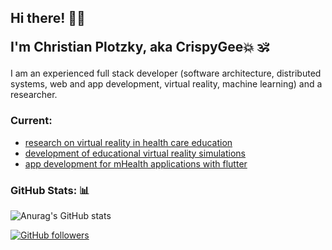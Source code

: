 <h2> Hi there! 👋🏼
  
I'm Christian Plotzky, aka CrispyGee💥 🕉️ </h2>

I am an experienced full stack developer (software architecture, distributed systems, web and app development, virtual reality, machine learning) and a researcher.

### Current: 
- [research on virtual reality in health care education](https://www.researchgate.net/profile/Christian-Plotzky)
- [development of educational virtual reality simulations](https://imtt.hs-furtwangen.de/imtt/portfolio/xr-skills-labs/)
- [app development for mHealth applications with flutter](https://digitalmedcare.de/)

### GitHub Stats: 📊

![Anurag's GitHub stats](https://github-readme-stats.vercel.app/api?username=CrispyGee&count_private=true)

<!---![Anurag's GitHub stats](https://github-readme-stats.vercel.app/api?username=CrispyGee&count_private=true&show_icons=true) -->


[![GitHub followers](https://img.shields.io/github/followers/CrispyGee?style=social)](https://github.com/CrispyGee)
